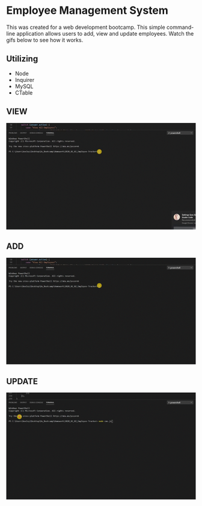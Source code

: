 # Employee Management System
This was created for a web development bootcamp. This simple command-line application allows users to add, view and update employees. Watch the gifs below to see how it works.

## Utilizing
* Node
* Inquirer
* MySQL
* CTable

## VIEW
![Command line jest run tests](./output/employee-tracker-view.gif)

## ADD
![Command line jest run tests](./output/employee-tracker-add.gif)

## UPDATE
![Command line jest run tests](./output/employee-tracker-update.gif)